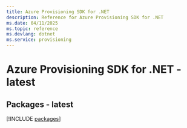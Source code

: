 ```yaml
---
title: Azure Provisioning SDK for .NET
description: Reference for Azure Provisioning SDK for .NET
ms.date: 04/11/2025
ms.topic: reference
ms.devlang: dotnet
ms.service: provisioning
---
```

# Azure Provisioning SDK for .NET - latest
## Packages - latest
[!INCLUDE [packages](provisioning-index.md)]